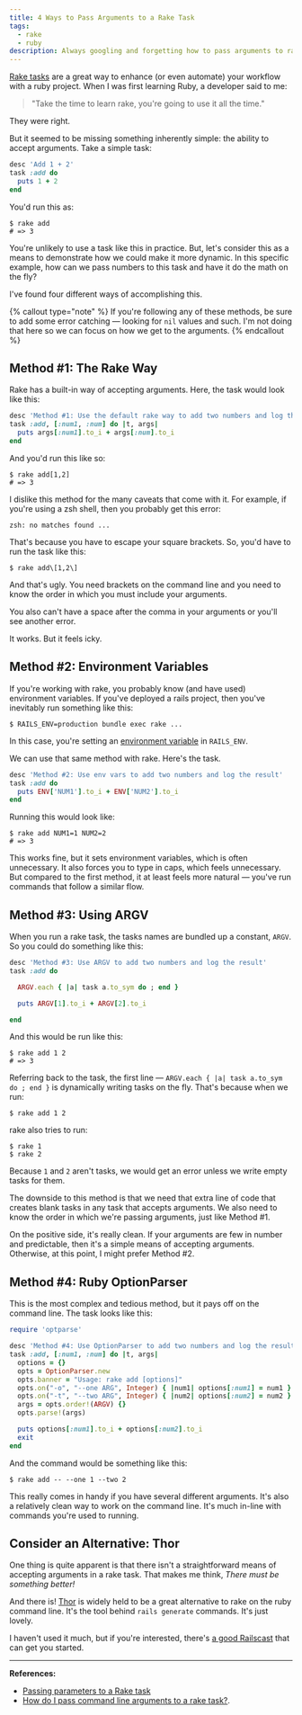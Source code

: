 ```yaml
---
title: 4 Ways to Pass Arguments to a Rake Task
tags:
  - rake
  - ruby
description: Always googling and forgetting how to pass arguments to rake tasks? Here's a up list of the various methods.
---
```


[Rake tasks](http://guides.rubyonrails.org/command_line.html#rake) are a great way to enhance (or even automate) your workflow with a ruby project. When I was first learning Ruby, a developer said to me:

> "Take the time to learn rake, you're going to use it all the time."

They were right.

But it seemed to be missing something inherently simple: the ability to accept arguments. Take a simple task:

```ruby
desc 'Add 1 + 2'
task :add do
  puts 1 + 2
end
```

You'd run this as:

    $ rake add
    # => 3

You're unlikely to use a task like this in practice. But, let's consider this as a means to demonstrate how we could make it more dynamic. In this specific example, how can we pass numbers to this task and have it do the math on the fly?

I've found four different ways of accomplishing this.

{% callout type="note" %}
If you're following any of these methods, be sure to add some error catching — looking for `nil` values and such. I'm not doing that here so we can focus on how we get to the arguments.
{% endcallout %}

## Method #1: The Rake Way

Rake has a built-in way of accepting arguments. Here, the task would look like this:

```ruby
desc 'Method #1: Use the default rake way to add two numbers and log the result'
task :add, [:num1, :num] do |t, args|
  puts args[:num1].to_i + args[:num].to_i
end
```

And you'd run this like so:

    $ rake add[1,2]
    # => 3

I dislike this method for the many caveats that come with it. For example, if you're using a zsh shell, then you probably get this error:

    zsh: no matches found ...

That's because you have to escape your square brackets. So, you'd have to run the task like this:

    $ rake add\[1,2\]

And that's ugly. You need brackets on the command line and you need to know the order in which you must include your arguments.

You also can't have a space after the comma in your arguments or you'll see another error.

It works. But it feels icky.

## Method #2: Environment Variables

If you're working with rake, you probably know (and have used) environment variables. If you've deployed a rails project, then you've inevitably run something like this:

    $ RAILS_ENV=production bundle exec rake ...

In this case, you're setting an [environment variable](http://en.wikipedia.org/wiki/Environment_variable) in `RAILS_ENV`.

We can use that same method with rake. Here's the task.

```ruby
desc 'Method #2: Use env vars to add two numbers and log the result'
task :add do
  puts ENV['NUM1'].to_i + ENV['NUM2'].to_i
end
```

Running this would look like:

    $ rake add NUM1=1 NUM2=2
    # => 3

This works fine, but it sets environment variables, which is often unnecessary. It also forces you to type in caps, which feels unnecessary. But compared to the first method, it at least feels more natural — you've run commands that follow a similar flow.

## Method #3: Using ARGV

When you run a rake task, the tasks names are bundled up a constant, `ARGV`. So you could do something like this:

```ruby
desc 'Method #3: Use ARGV to add two numbers and log the result'
task :add do

  ARGV.each { |a| task a.to_sym do ; end }

  puts ARGV[1].to_i + ARGV[2].to_i

end
```

And this would be run like this:

    $ rake add 1 2
    # => 3

Referring back to the task, the first line — `ARGV.each { |a| task a.to_sym do ; end }` is dynamically writing tasks on the fly. That's because when we run:

    $ rake add 1 2

rake also tries to run:

    $ rake 1
    $ rake 2

Because `1` and `2` aren't tasks, we would get an error unless we write empty tasks for them.

The downside to this method is that we need that extra line of code that creates blank tasks in any task that accepts arguments. We also need to know the order in which we're passing arguments, just like Method #1.

On the positive side, it's really clean. If your arguments are few in number and predictable, then it's a simple means of accepting arguments. Otherwise, at this point, I might prefer Method #2.

## Method #4: Ruby OptionParser

This is the most complex and tedious method, but it pays off on the command line. The task looks like this:

```ruby
require 'optparse'

desc 'Method #4: Use OptionParser to add two numbers and log the result'
task :add, [:num1, :num] do |t, args|
  options = {}
  opts = OptionParser.new
  opts.banner = "Usage: rake add [options]"
  opts.on("-o", "--one ARG", Integer) { |num1| options[:num1] = num1 }
  opts.on("-t", "--two ARG", Integer) { |num2| options[:num2] = num2 }
  args = opts.order!(ARGV) {}
  opts.parse!(args)

  puts options[:num1].to_i + options[:num2].to_i
  exit
end
```

And the command would be something like this:

    $ rake add -- --one 1 --two 2

This really comes in handy if you have several different arguments. It's also a relatively clean way to work on the command line. It's much in-line with commands you're used to running.

## Consider an Alternative: Thor

One thing is quite apparent is that there isn't a straightforward means of accepting arguments in a rake task. That makes me think, _There must be something better!_

And there is! [Thor](https://github.com/erikhuda/thor) is widely held to be a great alternative to rake on the ruby command line. It's the tool behind `rails generate` commands. It's just lovely.

I haven't used it much, but if you're interested, there's [a good Railscast](http://railscasts.com/episodes/242-thor) that can get you started.

---

**References:**

- [Passing parameters to a Rake task](https://itshouldbeuseful.wordpress.com/2011/11/07/passing-parameters-to-a-rake-task/)
- [How do I pass command line arguments to a rake task?](http://stackoverflow.com/a/825832/2241124).
